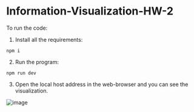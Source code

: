 # Information-Visualization-HW-2

To run the code:
1) Install all the requirements:
```
npm i
```
2) Run the program:
```
npm run dev
```
3) Open the local host address in the web-browser and you can see the visualization.

![image](https://github.com/user-attachments/assets/26311032-7ccb-4808-8db7-7ef136c50cc5)



